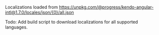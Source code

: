 Localizations loaded from https://unpkg.com/@progress/kendo-angular-intl@1.7.0/locales/json/{0}/all.json

Todo: Add build script to download localizations for all supported languages.